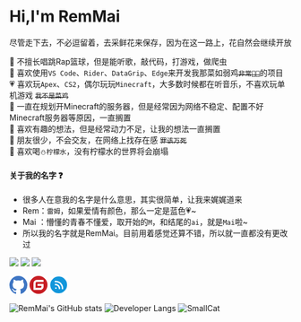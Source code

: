 <h1>Hi,I'm RemMai</h1>  

尽管走下去，不必逗留着，去采鲜花来保存，因为在这一路上，花自然会继续开放  

🥣 不擅长唱跳Rap篮球，但是能听歌，敲代码，打游戏，做爬虫  
🚀 喜欢使用`VS Code`、`Rider`、`DataGrip`、`Edge`来开发我那菜如弱鸡~~`非常🐂🍺`~~的项目  
💗 喜欢玩`Apex`、`CS2`，偶尔玩玩`Minecraft`，大多数时候都在听音乐，不喜欢玩单机游戏 ~~`我不是菜鸡`~~  
💊 一直在规划开Minecraft的服务器，但是经常因为网络不稳定、配置不好Minecraft服务器等原因，一直搁置  
🥭 喜欢有趣的想法，但是经常动力不足，让我的想法一直搁置  
🍭 朋友很少，不会交友，在网络上找存在感 ~~`罪该万死`~~   
🌮 喜欢喝`⛄柠檬水`，没有柠檬水的世界将会崩塌  


#### 关于我的名字 ❓
- 很多人在意我的名字是什么意思，其实很简单，让我来娓娓道来    
- Rem：`雷姆`，如果爱情有颜色，那么一定是蓝色💗~  
- Mai ：懵懂的青春不懂爱，取开始的`M`，和结尾的`ai`，就是`Mai`啦~   
- 所以我的名字就是RemMai。目前用着感觉还算不错，所以就一直都没有更改过    

<div>
<img src="https://img.shields.io/badge/DotNet-512bd4?logo=.NET&style=for-the-badge&logoColor=ffffff" /> 
<img src="https://img.shields.io/badge/Vue-4FC08D?logo=Vue.js&style=for-the-badge&logoColor=ffffff" />
<img src="https://img.shields.io/badge/Docker-2496ED?logo=Docker&style=for-the-badge&logoColor=ffffff" />
<!-- <img src="https://img.shields.io/badge/Tailwindcss-06B6D4?logo=Tailwind CSS&style=for-the-badge&logoColor=ffffff" /> --> 
<!-- <img src="https://img.shields.io/badge/MariaDB-1F305F?logo=MariaDB Foundation&style=for-the-badge&logoColor=ffffff" /> --> 
<!-- <img src="https://img.shields.io/badge/JavaScript-F7DF1E?logo=JavaScript&style=for-the-badge&logoColor=ffffff" /> --> 
<!-- <img src="https://img.shields.io/badge/Rust-000000?logo=Rust&style=for-the-badge&logoColor=ffffff" /> --> 
<!-- <img src="https://img.shields.io/badge/Tauri-FFC131?logo=Tauri&style=for-the-badge&logoColor=ffffff" /> --> 
</div>

<div>  
  
[![Github](./assets/github.png)](https://www.github.com/remmai) 
[![Gitee](./assets/gitee.png)](https://gitee.com/remmai)
[![Cnblogs](./assets/cnblogs.png)](https://remmai.cnblogs.com)

<!-- [![Gitlab](./assets/gitlab.png)](http://remmai.com:6500) --> 
<!-- ![2464233121](./assets/qq.png) --> 
<!-- ![remmaicool](./assets/wechat.png) --> 
<!-- ![remcoolmai@gmail.com](./assets/gmail.png) --> 
</div>


<img  height="180" src="https://github-readme-stats.vercel.app/api?username=remmai&theme=cobalt&bg_color=fff&text_color=91bef0&icon_color=91bef0&border_radius=8&show_icons=true&include_all_commits=true&hide_title=true&hide_border=true" title="RemMai's GitHub stats" />

<img  width="500" src="https://github-readme-stats.vercel.app/api/top-langs/?username=remmai&layout=compact&langs_count=4&hide=EJS&exclude_repo=remmai.github.io,cdn&custom_title=I%27m%20a%20CSharp%20developer&theme=cobalt&bg_color=fff&text_color=91bef0&border_radius=8&hide_border=true" title='Developer Langs' />

<img  width="500" src="https://github-readme-stats.vercel.app/api/pin/?username=remmai&repo=smallcat&theme=cobalt&bg_color=fff&text_color=91bef0&border_radius=8&hide_border=true&layout=compact" title='SmallCat' />
